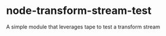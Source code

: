 node-transform-stream-test
==========================

A simple module that leverages tape to test a transform stream
